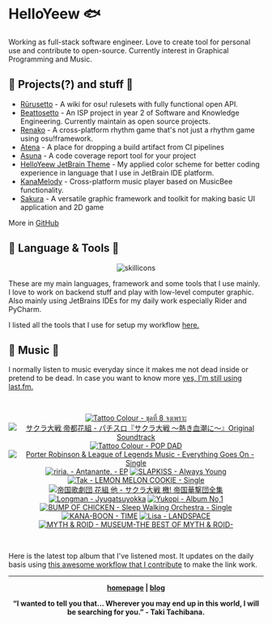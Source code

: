 # HelloYeew 🐟

Working as full-stack software engineer. Love to create tool for personal use and contribute to open-source. Currently interest in Graphical Programming and Music.

<!-- <p align=center>
    <img src=https://helloyeew.dev/home.webp style="border-radius: 8px" alt="HelloYeew" />
</p> -->


## 📄 Projects(?) and stuff 📄

- [Rūrusetto](https://rulesets.info/) - A wiki for osu! rulesets with fully functional open API.
- [Beattosetto](https://beatsets.info/) - An ISP project in year 2 of Software and Knowledge Engineering. Currently maintain as open source projects.
- [Renako](https://github.com/HelloYeew/renako) - A cross-platform rhythm game that's not just a rhythm game using osu!framework.
- [Atena](https://github.com/HelloYeew/atena) - A place for dropping a build artifact from CI pipelines
- [Asuna](https://github.com/HelloYeew/asuna) - A code coverage report tool for your project
- [HelloYeew JetBrain Theme](https://plugins.jetbrains.com/plugin/22883-helloyeew-theme) - My applied color scheme for better coding experience in language that I use in JetBrain IDE platform.
- [KanaMelody](https://github.com/HelloYeew/kana-melody) - Cross-platform music player based on MusicBee functionality.
- [Sakura](https://github.com/HelloYeew/sakura) - A versatile graphic framework and toolkit for making basic UI application and 2D game

More in [GitHub](https://github.com/HelloYeew?tab=repositories)

## 📇 Language & Tools 📇

<p align=center>
<img src=https://skillicons.dev/icons?i=cs,dotnet,python,django,java,js,ts,html,css,tailwind,prisma,nestjs,express,astro,svelte,php,docker,rider,pycharm,webstorm,idea,vscode,figma alt="skillicons" />
</p>

These are my main languages, framework and some tools that I use mainly. I love to work on backend stuff and play with low-level computer graphic. Also mainly using JetBrains IDEs for my daily work especially Rider and PyCharm.

I listed all the tools that I use for setup my workflow <a href="https://github.com/HelloYeew/workflow-setup">here.</a>

## 🎵 Music 🎵

I normally listen to music everyday since it makes me not dead inside or pretend to be dead. In case you want to know more <a href="https://www.last.fm/user/HelloYeew">yes, I'm still using last.fm.
  
<br>

<!-- lastfm -->
<p align="center"><a href="https://www.last.fm/music/Tattoo+Colour/%E0%B8%8A%E0%B8%B8%E0%B8%94%E0%B8%97%E0%B8%B5%E0%B9%88+8+%E0%B8%88%E0%B8%87%E0%B9%80%E0%B8%9E%E0%B8%A3%E0%B8%B2%E0%B8%B0"><img src="https://lastfm.freetls.fastly.net/i/u/64s/5c7eff9e7ab59d76433adaeaacc399d3.jpg" title="Tattoo Colour - ชุดที่ 8 จงเพราะ"></a> <a href="https://www.last.fm/music/%E3%82%B5%E3%82%AF%E3%83%A9%E5%A4%A7%E6%88%A6+%E5%B8%9D%E9%83%BD%E8%8A%B1%E7%B5%84/%E3%83%91%E3%83%81%E3%82%B9%E3%83%AD%E3%80%8E%E3%82%B5%E3%82%AF%E3%83%A9%E5%A4%A7%E6%88%A6+%EF%BD%9E%E7%86%B1%E3%81%8D%E8%A1%80%E6%BD%AE%E3%81%AB%EF%BD%9E%E3%80%8FOriginal+Soundtrack"><img src="https://lastfm.freetls.fastly.net/i/u/64s/336ee5c3b154e7ce74d971212f95c15f.jpg" title="サクラ大戦 帝都花組 - パチスロ『サクラ大戦 ～熱き血潮に～』Original Soundtrack"></a> <a href="https://www.last.fm/music/Tattoo+Colour/POP+DAD"><img src="https://lastfm.freetls.fastly.net/i/u/64s/c9ea8913137bbb796257e5d708f583fb.jpg" title="Tattoo Colour - POP DAD"></a> <a href="https://www.last.fm/music/Porter+Robinson+&+League+of+Legends+Music/Everything+Goes+On+-+Single"><img src="https://lastfm.freetls.fastly.net/i/u/64s/1ef499846debcb06403cffeaec9a592e.jpg" title="Porter Robinson & League of Legends Music - Everything Goes On - Single"></a> <a href="https://www.last.fm/music/riria./Antanante.+-+EP"><img src="https://lastfm.freetls.fastly.net/i/u/64s/bbbcc7318aa2a157b5736dd65884e77f.png" title="riria. - Antanante. - EP"></a> <a href="https://www.last.fm/music/SLAPKISS/Always+Young"><img src="https://lastfm.freetls.fastly.net/i/u/64s/bb49a5aeb01a3e75ea6ff57d2fce2446.jpg" title="SLAPKISS - Always Young"></a> <a href="https://www.last.fm/music/Tak/LEMON+MELON+COOKIE+-+Single"><img src="https://lastfm.freetls.fastly.net/i/u/64s/4a58200ddd10768ca279db206e0f561e.jpg" title="Tak - LEMON MELON COOKIE - Single"></a> <a href="https://www.last.fm/music/%E5%B8%9D%E5%9B%BD%E6%AD%8C%E5%8A%87%E5%9B%A3+%E8%8A%B1%E7%B5%84+%E4%BB%96/%E3%82%B5%E3%82%AF%E3%83%A9%E5%A4%A7%E6%88%A6+%E6%AA%84!+%E5%B8%9D%E5%9B%BD%E8%8F%AF%E6%92%83%E5%9B%A3%E5%85%A8%E9%9B%86"><img src="https://lastfm.freetls.fastly.net/i/u/64s/9547689182c79537b68638bc7e0fdfe8.jpg" title="帝国歌劇団 花組 他 - サクラ大戦 檄! 帝国華撃団全集"></a> <a href="https://www.last.fm/music/Longman/Jyugatsuyokka"><img src="https://lastfm.freetls.fastly.net/i/u/64s/077103aafd837bdab029ebcb4a31c1ef.jpg" title="Longman - Jyugatsuyokka"></a> <a href="https://www.last.fm/music/Yukopi/Album+No,1"><img src="https://lastfm.freetls.fastly.net/i/u/64s/1aff34fdc9f7a35207650fa435aea05b.gif" title="Yukopi - Album No,1"></a> <a href="https://www.last.fm/music/BUMP+OF+CHICKEN/Sleep+Walking+Orchestra+-+Single"><img src="https://lastfm.freetls.fastly.net/i/u/64s/f7b6787c2092cfdcf9c4b28fd8fe55bd.jpg" title="BUMP OF CHICKEN - Sleep Walking Orchestra - Single"></a> <a href="https://www.last.fm/music/KANA-BOON/TIME"><img src="https://lastfm.freetls.fastly.net/i/u/64s/2f1222bb3faf42c3c2a84e6d2bc54b7c.png" title="KANA-BOON - TIME"></a> <a href="https://www.last.fm/music/Lisa/LANDSPACE"><img src="https://lastfm.freetls.fastly.net/i/u/64s/a9c8ee5ec30d4c72ccd097e403539c73.png" title="Lisa - LANDSPACE"></a> <a href="https://www.last.fm/music/MYTH+&+ROID/MUSEUM-THE+BEST+OF+MYTH+&+ROID-"><img src="https://lastfm.freetls.fastly.net/i/u/64s/36337f56da36191ef24208b6c1361d23.jpg" title="MYTH & ROID - MUSEUM-THE BEST OF MYTH & ROID-"></a> </p>

<br>

Here is the latest top album that I've listened most. It updates on the daily basis using <a href="https://github.com/melipass/lastfm-to-markdown/">this awesome workflow that I contribute</a> to make the link work.

---

<p align="center"><b><a href="https://helloyeew.dev">homepage</a> | <b><a href="https://helloyeew.dev/blog">blog</a></p>

<p align="center">“I wanted to tell you that… Wherever you may end up in this world, I will be searching for you.” - Taki Tachibana.</p>

